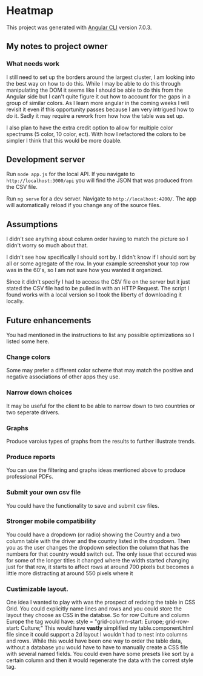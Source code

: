 # Heatmap

This project was generated with [Angular CLI](https://github.com/angular/angular-cli) version 7.0.3.

## My notes to project owner

### What needs work
I still need to set up the borders around the largest cluster, I am looking into the best way on how to do this. While I may be able to do this through manipulating the DOM it seems like I should be able to do this from the Angular side but I can't quite figure it out how to account for the gaps in a group of similar colors. As I learn more angular in the coming weeks I will revisit it even if this opportunity passes because I am very intrigued how to do it. Sadly it may require a rework from how how the table was set up.

I also plan to have the extra credit option to allow for multiple color spectrums (5 color, 10 color, ect). With how I refactored the colors to be simpler I think that this would be more doable.

## Development server

Run `node app.js` for the local API. If you navigate to `http://localhost:3000/api` you will find the JSON that was produced from the CSV file.

Run `ng serve` for a dev server. Navigate to `http://localhost:4200/`. The app will automatically reload if you change any of the source files.

## Assumptions
I didn't see anything about column order having to match the picture so I didn't worry so much about that.

I didn't see how specifically I should sort by. I didn't know if I should sort by all or some agregate of the row. In your example screenshot your top row was in the 60's, so I am not sure how you wanted it organized.

Since it didn't specify I had to access the CSV file on the server but it just stated the CSV file had to be pulled in with an HTTP Request. The script I found works with a local version so I took the liberty of downloading it locally.

## Future enhancements
You had mentioned in the instructions to list any possible optimizations so I listed some here.

### Change colors
Some may prefer a different color scheme that may match the positive and negative associations of other apps they use.

### Narrow down choices
It may be useful for the client to be able to narrow down to two countries or two seperate drivers.

### Graphs
Produce varoius types of graphs from the results to further illustrate trends.

### Produce reports
You can use the filtering and graphs ideas mentioned above to produce professional PDFs.

### Submit your own csv file
You could have the functionality to save and submit csv files.

### Stronger mobile compatibility
You could have a dropdown (or radio) showing the Country and a two column table with the driver and the country listed in the dropdown. Then you as the user changes the dropdown selection the column that has the numbers for that country would switch out. The only issue that occured was for some of the longer titles it changed where the width started changing just for that row, it starts to affect rows at around 700 pixels but becomes a little more distracting at around 550 pixels where it 

### Custimizable layout.
One idea I wanted to play with was the prospect of redoing the table in CSS Grid. You could explicitly name lines and rows and you could store the layout they choose as CSS in the databse. So for row Culture and column Europe the tag would have:
style = "grid-column-start: Europe; grid-row-start: Culture;"
This would have **vastly** simplified my table.component.html file since it could support a 2d layout I wouldn't had to nest into columns and rows. While this would have been one way to order the table data, without a database you would have to have to manually create a CSS file with several named fields.
You could even have some presets like sort by a certain column and then it would regenerate the data with the correst style tag.